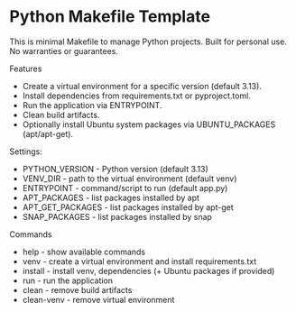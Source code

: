 # Python Makefile Template

This is minimal Makefile to manage Python projects. Built for personal use. No warranties or guarantees.

Features
- Create a virtual environment for a specific version (default 3.13).
- Install dependencies from requirements.txt or pyproject.toml.
- Run the application via ENTRYPOINT.
- Clean build artifacts.
- Optionally install Ubuntu system packages via UBUNTU_PACKAGES (apt/apt-get).

Settings:
- PYTHON_VERSION - Python version (default 3.13)
- VENV_DIR - path to the virtual environment (default venv)
- ENTRYPOINT - command/script to run (default app.py)
- APT_PACKAGES - list packages installed by apt
- APT_GET_PACKAGES - list packages installed by apt-get
- SNAP_PACKAGES - list packages installed by snap

Commands
- help - show available commands
- venv - create a virtual environment and install requirements.txt
- install - install venv, dependencies (+ Ubuntu packages if provided)
- run - run the application
- clean - remove build artifacts
- clean-venv - remove virtual environment

